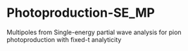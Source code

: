 # Photoproduction-SE_MP
Multipoles from Single-energy partial wave analysis for pion photoproduction with fixed-t analyticity

